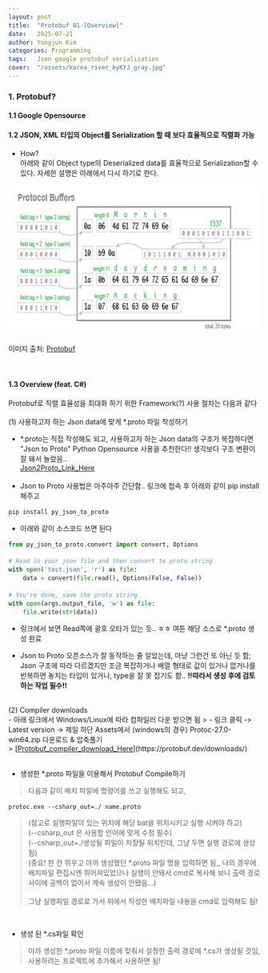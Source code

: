 ```yaml
---
layout: post
title:  "Protobuf 01-[Overview]"
date:   2025-07-21
author: Yongjun Kim
categories: Programming
tags:	Json google protobuf serialization
cover:  "/assets/korea_river_byKYJ_gray.jpg"
---
```



### 1. Protobuf?
#### 1.1  Google Opensource <br>
#### 1.2 JSON, XML 타입의 Object를 Serialization 할 때 보다 효율적으로 직렬화 가능 <br>

- How?<br>
아래와 같이 Object type의 Deserialized data를 효율적으로 Serialization할 수 있다. 자세한 설명은 아래에서 다시 하기로 한다.<br>

<img src="/assets/posts/CS04/protobuf.png" width="700" height="300" title="Protobuf mechanism">

이미지 출처: [<u>Protobuf</u>](https://martin.kleppmann.com/2012/12/05/schema-evolution-in-avro-protocol-buffers-thrift.html)
<br><br><br>

#### 1.3 Overview (feat. C#)<br>
Protobuf로 직렬 효율성을 최대화 하기 위한 Framework(?) 사용 절차는 다음과 같다<br><br>
(1) 사용하고자 하는 Json data에 맞게 *.proto 파일 작성하기<br>
- *.proto는 직접 작성해도 되고, 사용하고자 하는 Json data의 구조가 복잡하다면 "Json to Proto" Python Opensource 사용을 추천한다!! 생각보다 구조 변환이 잘 돼서 놀랐음..<br> [<u>Json2Proto_Link_Here</u>](https://pypi.org/project/py-json-to-proto/)<br><br>
- Json to Proto 사용법은 아주아주 간단함.. 링크에 접속 후 아래와 같이 pip install 해주고
```python
pip install py_json_to_proto
```

- 아래와 같이 소스코드 쓰면 된다

```python
from py_json_to_proto.convert import convert, Options

# Read in your json file and then convert to proto string
with open('test.json', 'r') as file:
    data = convert(file.read(), Options(False, False))

# You're done, save the proto string
with open(args.output_file, 'w') as file:
    file.write(str(data))
```

- 링크에서 보면 Read쪽에 괄호 오타가 있는 듯.. ㅎㅎ 여튼 해당 소스로 *.proto 생성 완료 <br>

- Json to Proto 오픈소스가 잘 동작하는 줄 알았는데, 마냥 그런건 또 아닌 듯 함; Json 구조에 따라 다르겠지만 조금 복잡하거나 배열 형태로 값이 있거나 없거나를 반복하면 놓치는 타입이 있거나, type을 잘 못 잡기도 함..
__!!따라서 생성 후에 검토하는 작업 필수!!__

<br>
(2) Compiler downloads<br>
- 아래 링크에서 Windows/Linux에 따라 컴파일러 다운 받으면 됨
> - 링크 클릭 -> Latest version -> 제일 하단 Assets에서 (windows의 경우) Protoc-27.0-win64.zip 다운로드 & 압축풀기<br>
> [<u>Protobuf_compiler_download_Here</u>](https://protobuf.dev/downloads/)<br><br>

- 생성한 *.proto 파일을 이용해서 Protobuf Compile하기
> 다음과 같이 배치 파일에 명령어를 쓰고 실행해도 되고,
```
protoc.exe --csharp_out=./ name.proto
```
> (참고로 실행파일이 있는 위치에 해당 bat을 위치시키고 실행 시켜야 하고)<br>
> (--csharp_out 은 사용할 언어에 맞게 수정 필수)<br>
> (--csharp_out=./생성될 파일이 저장될 위치인데, 그냥 두면 실행 경로에 생성됨)<br>
> (중요! 한 칸 뛰우고 아까 생성했던 *.proto 파일 명을 입력하면 됨,, 나의 경우에 배치파일 편집시엔 뛰어져있었으나 실행이 안돼서 cmd로 복사해 보니 출력 경로 사이에 공백이 없어서 계속 생성이 안됐음...)<br><br>
> 그냥 실행파일 경로로 가서 위에서 작성한 배치파일 내용을 cmd로 입력해도 됨!
<br>

- 생성 된 *.cs파일 확인
> 아까 생성한 *.proto 파일 이름에 맞춰서 설정한 출력 경로에 *.cs가 생성될 것임, 사용하려는 프로젝트에 추가해서 사용하면 됨!
<br>


